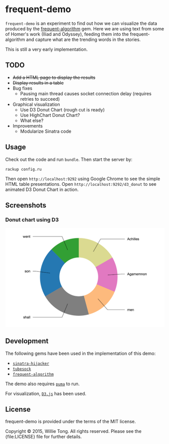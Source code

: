 # frequent-demo

`frequent-demo` is an experiment to find out how we can visualize the data produced by the [frequent-algorithm](https://github.com/buruzaemon/frequent-algorithm) gem. Here we are using text from some of Homer's work (Iliad and Odyssey), feeding them into the frequent-algorithm and capture what are the trending words in the stories.

This is still a very early implementation. 

## TODO

* ~~Add a HTML page to display the results~~
* ~~Display results in a table~~
* Bug fixes
    * Pausing main thread causes socket connection delay (requires retries to succeed)
* Graphical visualization
    * Use D3 Donut Chart (rough cut is ready)
    * Use HighChart Donut Chart?
    * What else?
* Improvements
    * Modularize Sinatra code

## Usage

Check out the code and run `bundle`.
Then start the server by:
    
    rackup config.ru
    

Then open `http://localhost:9292` using Google Chrome to see the simple HTML table presentations.
Open `http://localhost:9292/d3_donut` to see animated D3 Donut Chart in action.

## Screenshots

### Donut chart using D3
<img src="https://github.com/sytong/frequent-demo/blob/master/docs/images/donut-d3.png">

## Development

The following gems have been used in the implementation of this demo:

* [`sinatra-hijacker`](https://github.com/minoritea/sinatra-hijacker)
* [`tubesock`](https://github.com/ngauthier/tubesock)
* [`frequent-algorithm`](https://github.com/buruzaemon/frequent-algorithm)

The demo also requires [`puma`](https://github.com/puma/puma) to run.

For visualization, [`D3.js`](http://d3js.org/) has been used.

## License

frequent-demo is provided under the terms of the MIT license.

Copyright &copy; 2015, Willie Tong. All rights reserved. Please see the {file:LICENSE} file for further details.
